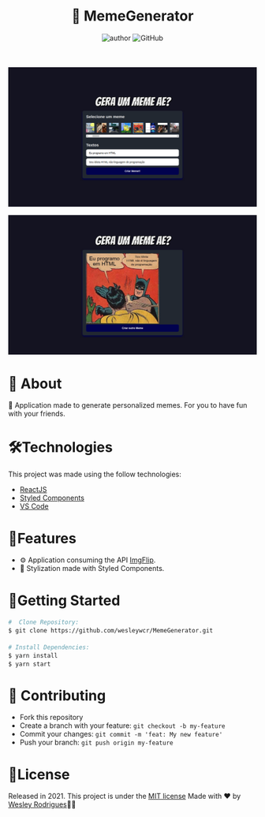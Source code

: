 <h1 align="center"> <strong>🥴 MemeGenerator</strong></h1>

<p align="center">
  <img alt="author" src="https://img.shields.io/badge/Author-WesleyRodrigues-blue">
  <img alt="GitHub" src="https://img.shields.io/github/license/wesleywcr/MemeGenerator">
</p>

<h4 align="center"></h4>


<br />
<p align="center"><img src=".github/GeraUmMemeAe1.png"   border="0"/></p>
<p align="center"><img src="./.github/GeraUmMemeAe2.png" border="0"/></p>

# 📕 About

🤪 Application made to generate personalized memes. For you to have fun with your friends.
</br>

# 🛠️Technologies 

This project was made using the follow technologies:

- [ReactJS](https://reactjs.org/)
- [Styled Components](https://styled-components.com/)
- [VS Code](https://code.visualstudio.com/)


# 🚀Features
* ⚙️ Application consuming the API [ImgFlip](https://imgflip.com/).
* 💅 Stylization made with Styled Components.


# 🏃Getting Started
```sh
#  Clone Repository:
$ git clone https://github.com/wesleywcr/MemeGenerator.git 

# Install Dependencies:
$ yarn install
$ yarn start

```

# 🤝 Contributing

- Fork this repository
- Create a branch with your feature: `git checkout -b my-feature`
- Commit your changes: `git commit -m 'feat: My new feature'`
- Push your branch: `git push origin my-feature`


# 📝License

Released in 2021.
This project is under the [MIT license](./LICENSE)
Made with ❤️ by [Wesley Rodrigues](https://github.com/wesleywcr)🤙👊
